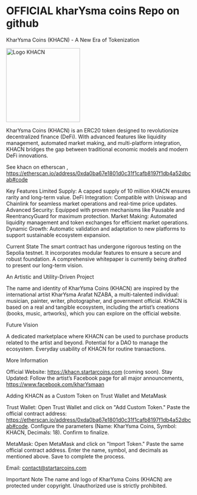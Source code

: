 # OFFICIAL kharYsma coins Repo on github

KharYsma Coins (KHACN) - A New Era of Tokenization

<img src="![KHAC kharYsma coin Logo](https://github.com/user-attachments/assets/4a22eaaf-2424-46f5-8399-e146abec6d81)" alt="Logo KHACN" width="200">

KharYsma Coins (KHACN) is an ERC20 token designed to revolutionize decentralized finance (DeFi). With advanced features like liquidity management, automated market making, and multi-platform integration, KHACN bridges the gap between traditional economic models and modern DeFi innovations.

See khacn on etherscan , https://etherscan.io/address/0xda0ba67e1801d0c31f1cafb8197f1db4a52dbcab#code

Key Features
Limited Supply: A capped supply of 10 million KHACN ensures rarity and long-term value.
DeFi Integration: Compatible with Uniswap and Chainlink for seamless market operations and real-time price updates.
Advanced Security: Equipped with proven mechanisms like Pausable and ReentrancyGuard for maximum protection.
Market Making: Automated liquidity management and token exchanges for efficient market operations.
Dynamic Growth: Automatic validation and adaptation to new platforms to support sustainable ecosystem expansion.

Current State
The smart contract has undergone rigorous testing on the Sepolia testnet. It incorporates modular features to ensure a secure and robust foundation. A comprehensive whitepaper is currently being drafted to present our long-term vision.

An Artistic and Utility-Driven Project

The name and identity of KharYsma Coins (KHACN) are inspired by the international artist KharYsma Arafat NZABA, a multi-talented individual: musician, painter, writer, photographer, and government official. KHACN is based on a real and tangible ecosystem, including the artist’s creations (books, music, artworks), which you can explore on the official website.

Future Vision

A dedicated marketplace where KHACN can be used to purchase products related to the artist and beyond.
Potential for a DAO to manage the ecosystem.
Everyday usability of KHACN for routine transactions.

More Information

Official Website: https://khacn.startarcoins.com (coming soon).
Stay Updated: Follow the artist’s Facebook page for all major announcements, https://www.facebook.com/kharYsmaan

Adding KHACN as a Custom Token on Trust Wallet and MetaMask

Trust Wallet:
Open Trust Wallet and click on "Add Custom Token."
Paste the official contract address:
https://etherscan.io/address/0xda0ba67e1801d0c31f1cafb8197f1db4a52dbcab#code.
Configure the parameters (Name: KharYsma Coins, Symbol: KHACN, Decimals: 18).
Confirm to finalize.

MetaMask:
Open MetaMask and click on "Import Token."
Paste the same official contract address.
Enter the name, symbol, and decimals as mentioned above.
Save to complete the process.

Email: contact@startarcoins.com

Important Note
The name and logo of KharYsma Coins (KHACN) are protected under copyright. Unauthorized use is strictly prohibited.
